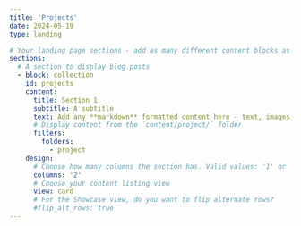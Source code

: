 ```yaml
---
title: 'Projects'
date: 2024-05-19
type: landing

# Your landing page sections - add as many different content blocks as you like
sections:
  # A section to display blog posts
  - block: collection
    id: projects
    content:
      title: Section 1
      subtitle: A subtitle
      text: Add any **markdown** formatted content here - text, images, videos, galleries - and even HTML code!
      # Display content from the `content/project/` folder
      filters:
        folders:
          - project
    design:
      # Choose how many columns the section has. Valid values: '1' or '2'.
      columns: '2'
      # Choose your content listing view 
      view: card
      # For the Showcase view, do you want to flip alternate rows?
      #flip_alt_rows: true
---
```

